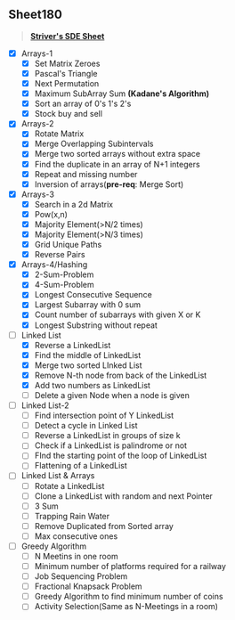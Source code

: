 ## Sheet180

> **[Striver's SDE Sheet](https://takeuforward.org/interviews/strivers-sde-sheet-top-coding-interview-problems/)**

- [x] Arrays-1
  - [x] Set Matrix Zeroes
  - [x] Pascal's Triangle
  - [x] Next Permutation 
  - [x] Maximum SubArray Sum **(Kadane's Algorithm)**
  - [x] Sort an array of 0's 1's 2's
  - [x] Stock buy and sell 

- [x] Arrays-2
  - [x] Rotate Matrix
  - [x] Merge Overlapping Subintervals
  - [x] Merge two sorted arrays without extra space
  - [x] Find the duplicate in an array of N+1 integers
  - [x] Repeat and missing number
  - [x] Inversion of arrays(**pre-req**: Merge Sort)
- [x] Arrays-3
  - [x] Search in a 2d Matrix
  - [x] Pow(x,n)
  - [x] Majority Element(>N/2 times)
  - [x] Majority Element(>N/3 times)
  - [x] Grid Unique Paths
  - [x] Reverse Pairs
- [x] Arrays-4/Hashing
  - [x] 2-Sum-Problem
  - [x] 4-Sum-Problem
  - [x] Longest Consecutive Sequence
  - [x] Largest Subarray with 0 sum
  - [x] Count number of subarrays with given X or K
  - [x] Longest Substring without repeat
- [ ] Linked List
  - [x] Reverse a LinkedList
  - [x] Find the middle of LinkedList
  - [x] Merge two sorted LInked List
  - [x] Remove N-th node from back of the LinkedList
  - [x] Add two numbers as LinkedList
  - [ ] Delete a given Node when a node is given
- [ ] Linked List-2
  - [ ] Find intersection point of Y LinkedList
  - [ ] Detect a cycle in Linked List
  - [ ] Reverse a LinkedList in groups of size k
  - [ ] Check if a LinkedList is palindrome or not
  - [ ] FInd the starting point of the loop of LinkedList
  - [ ] Flattening of a LinkedList
- [ ] Linked List & Arrays
  - [ ] Rotate a LinkedList
  - [ ] Clone a LinkedList with random and next Pointer
  - [ ] 3 Sum
  - [ ] Trapping Rain Water
  - [ ] Remove Duplicated from Sorted array
  - [ ] Max consecutive ones

- [ ] Greedy Algorithm
  - [ ] N Meetins in one room
  - [ ] Minimum number of platforms required for a railway
  - [ ] Job Sequencing Problem
  - [ ] Fractional Knapsack Problem
  - [ ] Greedy Algorithm to find minimum number of coins
  - [ ] Activity Selection(Same as N-Meetings in a room)